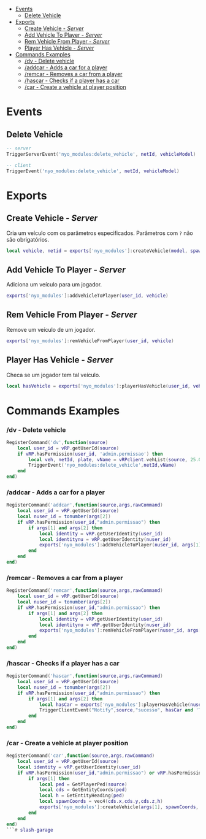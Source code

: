 - [Events](#events)
  - [Delete Vehicle](#delete-vehicle)
- [Exports](#exports)
  - [Create Vehicle - *Server*](#create-vehicle---server)
  - [Add Vehicle To Player - *Server*](#add-vehicle-to-player---server)
  - [Rem Vehicle From Player - *Server*](#rem-vehicle-from-player---server)
  - [Player Has Vehicle - *Server*](#player-has-vehicle---server)
- [Commands Examples](#commands-examples)
    - [/dv - Delete vehicle](#dv---delete-vehicle)
    - [/addcar - Adds a car for a player](#addcar---adds-a-car-for-a-player)
    - [/remcar - Removes a car from a player](#remcar---removes-a-car-from-a-player)
    - [/hascar - Checks if a player has a car](#hascar---checks-if-a-player-has-a-car)
    - [/car - Create a vehicle at player position](#car---create-a-vehicle-at-player-position)

# Events

## Delete Vehicle
```lua
-- server
TriggerServerEvent('nyo_modules:delete_vehicle', netId, vehicleModel)
```
```lua
-- client
TriggerEvent('nyo_modules:delete_vehicle', netId, vehicleModel)
```

# Exports

## Create Vehicle - *Server*
Cria um veículo com os parâmetros especificados. Parâmetros com `?` não são obrigatórios. 
```lua
local vehicle, netid = exports['nyo_modules']:createVehicle(model, spawnCoords, ?plate, ?engine, ?body, ?fuel, ?mods, ?damage, ?livery, ?extras)
```

## Add Vehicle To Player - *Server*
Adiciona um veículo para um jogador.
```lua
exports['nyo_modules']:addVehicleToPlayer(user_id, vehicle)
```

## Rem Vehicle From Player - *Server*
Remove um veículo de um jogador.
```lua
exports['nyo_modules']:remVehicleFromPlayer(user_id, vehicle)
```

## Player Has Vehicle - *Server*
Checa se um jogador tem tal veículo.
```lua
local hasVehicle = exports['nyo_modules']:playerHasVehicle(user_id, vehicle)
```

# Commands Examples
### /dv - Delete vehicle
```lua
RegisterCommand('dv',function(source)
    local user_id = vRP.getUserId(source)
    if vRP.hasPermission(user_id, 'admin.permissao') then
        local veh, netId, plate, vName = vRPclient.vehList(source, 25.0)
        TriggerEvent('nyo_modules:delete_vehicle',netId,vName)
    end
end)
```

### /addcar - Adds a car for a player
```lua
RegisterCommand('addcar',function(source,args,rawCommand)
    local user_id = vRP.getUserId(source)
    local nuser_id = tonumber(args[2])
    if vRP.hasPermission(user_id,"admin.permissao") then
        if args[1] and args[2] then
            local identity = vRP.getUserIdentity(user_id)
            local identitynu = vRP.getUserIdentity(nuser_id)
            exports['nyo_modules']:addVehicleToPlayer(nuser_id, args[1])
        end
    end
end)
```
### /remcar - Removes a car from a player
```lua
RegisterCommand('remcar',function(source,args,rawCommand)
    local user_id = vRP.getUserId(source)
    local nuser_id = tonumber(args[2])
    if vRP.hasPermission(user_id,"admin.permissao") then
        if args[1] and args[2] then
            local identity = vRP.getUserIdentity(user_id)
            local identitynu = vRP.getUserIdentity(nuser_id)
            exports['nyo_modules']:remVehicleFromPlayer(nuser_id, args[1])
        end
    end
end)
```

### /hascar - Checks if a player has a car
```lua
RegisterCommand('hascar',function(source,args,rawCommand)
    local user_id = vRP.getUserId(source)
    local nuser_id = tonumber(args[2])
    if vRP.hasPermission(user_id,"admin.permissao") then
        if args[1] and args[2] then  
            local hasCar = exports['nyo_modules']:playerHasVehicle(nuser_id, args[1])
            TriggerClientEvent("Notify",source,"sucesso", hasCar and 'Tem o veículo' or 'Não tem o veículo') 
        end
    end
end)
```

### /car - Create a vehicle at player position
```lua
RegisterCommand('car',function(source,args,rawCommand)
	local user_id = vRP.getUserId(source)
	local identity = vRP.getUserIdentity(user_id)
	if vRP.hasPermission(user_id,"admin.permissao") or vRP.hasPermission(user_id,"mod.permissao") or vRP.hasPermission(user_id,"vendedor.permissao") then
		if args[1] then
            local ped = GetPlayerPed(source)
            local cds = GetEntityCoords(ped)
            local h = GetEntityHeading(ped)
            local spawnCoords = vec4(cds.x,cds.y,cds.z,h)
            exports['nyo_modules']:createVehicle(args[1], spawnCoords, vRP.getUserIdentity(user_id).registration)
		end
	end
end)
```# slash-garage
